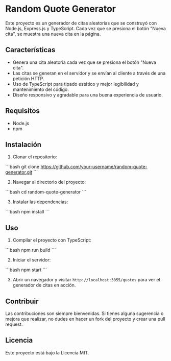 # Random Quote Generator

Este proyecto es un generador de citas aleatorias que se construyó con Node.js, Express.js y TypeScript. Cada vez que se presiona el botón "Nueva cita", se muestra una nueva cita en la página.

## Características

- Genera una cita aleatoria cada vez que se presiona el botón "Nueva cita".
- Las citas se generan en el servidor y se envían al cliente a través de una petición HTTP.
- Uso de TypeScript para tipado estático y mejor legibilidad y mantenimiento del código.
- Diseño responsivo y agradable para una buena experiencia de usuario.

## Requisitos

- Node.js
- npm

## Instalación

1. Clonar el repositorio:

\```bash
git clone https://github.com/your-username/random-quote-generator.git
\```

2. Navegar al directorio del proyecto:

\```bash
cd random-quote-generator
\```

3. Instalar las dependencias:

\```bash
npm install
\```

## Uso

1. Compilar el proyecto con TypeScript:

\```bash
npm run build
\```

2. Iniciar el servidor:

\```bash
npm start
\```

3. Abrir un navegador y visitar `http://localhost:3055/quotes` para ver el generador de citas en acción.

## Contribuir

Las contribuciones son siempre bienvenidas. Si tienes alguna sugerencia o mejora que realizar, no dudes en hacer un fork del proyecto y crear una pull request.

## Licencia

Este proyecto está bajo la Licencia MIT.
